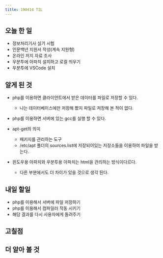 ```yaml
---
title: 190414 TIL
---
```

## 오늘 한 일

- 정보처리기사 실기 시험
- 인문백년 지원서 작성(계속 지원형)
- 온라인 저지 자료 조사
- 우분투에 아파치 설치하고 로컬 띄우기
- 우분투에 VSCode 설치

## 알게 된 것

- php를 이용하면 클라이언트에서 받은 데이터를 파일로 저장할 수 있다.
    - 나는 데이터베이스에만 저장해 봤지 파일로 저장해 본 적이 없다.
- php를 이용하면 서버에 있는 gcc를 실행 할 수 있다.

- apt-get의 의미
    - 패키지를 관리하는 도구 
    - /etc/apt 폴더의 sources.list에 저장되어있는 저장소들을 이용하여 파일을 받는다.

- 윈도우용 아파치와 우분투용 아파치는 html을 관리하는 방식이다르다.
    - 다른 부분에서도 더 차이가 있을 것으로 생각 된다.

## 내일 할일

- php를 이용해서 서버에 파일 저장하기
- php를 이용해서 컴파일러 작동 시키기
- 해당 결과를 다시 사용자에게 돌려주기

## 고칠점

## 더 알아 볼 것
